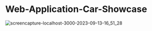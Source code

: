 # Web-Application-Car-Showcase
 
![screencapture-localhost-3000-2023-09-13-16_51_28](https://github.com/HinhNhuLaHuy/Web-Application-Car-Showcase/assets/84061230/dd7a3c42-9991-47a1-bb40-64a3c30d5f02)
